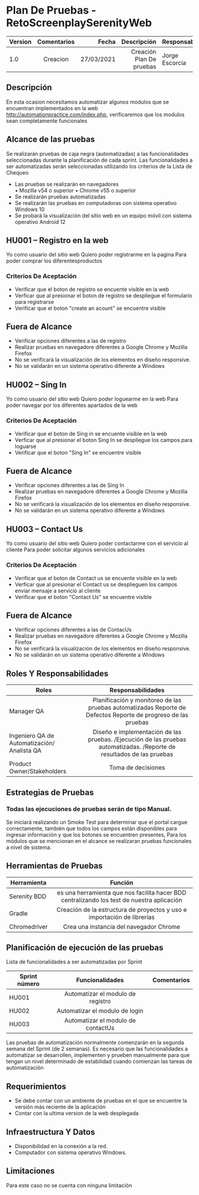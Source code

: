 # Plan De Pruebas - RetoScreenplaySerenityWeb

| Version  | Comentarios |Fecha|Descripción|Responsable|
|----------|:-------------:|------:|-------:|---------|
| 1.0  | Creacion  |27/03/2021|Creación Plan De pruebas|Jorge Escorcia|

## Descripción
En esta ocasion necesitamos automatizar algunos modulos que se encuentran implementados en la web http://automationpractice.com/index.php, verificaremos que los modulos
sean completamente funcionales

## Alcance de las pruebas
Se realizarán pruebas de caja negra (automatizadas) a las funcionalidades seleccionadas durante la planificación de cada sprint.
Las funcionalidades a ser automatizadas serán seleccionadas utilizando los criterios de la Lista de Chequeo
-	Las pruebas se realizarán en navegadores  
•	Mozilla v54 o superior
•	Chrome v55 o superior
-	Se realizarán pruebas automatizadas
-	Se realizarán las pruebas en computadoras con sistema operativo Windows 10
-	Se probará la visualización del sitio web en un equipo móvil con sistema operativo Android 12

## **HU001 – Registro en la web**
 Yo como usuario del sitio web
 Quiero poder registrarme en la pagina
 Para poder comprar los diferentesproductos
 
 ### Criterios De Aceptación
 - Verificar que el boton de registro se encuente visible en la web
 - Verficar que al presionar el boton de registro se despliegue el formulario para registrarse
 - Verificar que el boton "create an acount" se encuentre visible

## Fuera de Alcance
- Verificar opciones diferentes a las de registro
- Realizar pruebas en navegadore diferentes a Google Chrome y Mozilla Firefox
- No se verificará la visualización de los elementos en diseño responsive.
- No se validarán en un sistema operativo diferente a Windows

## **HU002 – Sing In**
 Yo como usuario del sitio web
 Quiero poder loguearme en la web
 Para poder navegar por los diferentes apartados de la web
 
 ### Criterios De Aceptación
 - Verificar que el boton de Sing in se encuente visible en la web
 - Verficar que al presionar el boton Sing In se despliegue los campos para loguarse
 - Verificar que el boton "Sing In" se encuentre visible

## Fuera de Alcance
- Verificar opciones diferentes a las de  Sing In
- Realizar pruebas en navegadore diferentes a Google Chrome y Mozilla Firefox
- No se verificará la visualización de los elementos en diseño responsive.
- No se validarán en un sistema operativo diferente a Windows

## **HU003 – Contact Us**
 Yo como usuario del sitio web
 Quiero poder contactarme con el servicio al cliente
 Para poder solicitar algunos servicios adicionales
 
 ### Criterios De Aceptación
 - Verificar que el boton de Contact us se encuente visible en la web
 - Verficar que al presionar el Contact us  se desplieguen los campos enviar mensaje a servicio al cliente
 - Verificar que el boton "Contact Us" se encuentre visible

## Fuera de Alcance
- Verificar opciones diferentes a las de  ContacUs
- Realizar pruebas en navegadore diferentes a Google Chrome y Mozilla Firefox
- No se verificará la visualización de los elementos en diseño responsive.
- No se validarán en un sistema operativo diferente a Windows


## Roles Y Responsabilidades
| Roles  | Responsabilidades |
|----------|:-------------:|
| Manager QA | Planificación y monitoreo de las pruebas automatizadas Reporte de Defectos Reporte de progreso de las pruebas||----------|:-------------:|  
|Ingeniero QA de Automatización/ Analista QA|Diseño e implementación de las pruebas. /Ejecución de las pruebas automatizadas. /Reporte de resultados de las pruebas|        |----------|:-------------:|  
|Product Owner/Stakeholders|Toma de decisiones|

## Estrategias de Pruebas
### Todas las ejecuciones de pruebas serán de tipo Manual.

Se iniciará realizando un Smoke Test para determinar que el portal cargue correctamente, también que todos los campos están disponibles para ingresar información y que los botones se encuentren presentes, Para los módulos que se mencionan en el alcance se realizaran pruebas funcionales a nivel de sistema.

## Herramientas de Pruebas
| Herramienta  | Función |
|----------|:-------------:|
|Serenity BDD|es una herramienta que nos facilita hacer BDD centralizando los test de nuestra aplicación|
|Gradle|Creación de la estructura de proyectos y uso e importación de librerías|
|Chromedriver|Crea una instancia del navegador Chrome|

## Planificación de ejecución de las pruebas
Lista de funcionalidades a ser automatizadas por Sprint

|Sprint número|	Funcionalidades|	Comentarios|
|----------|:-------------:|:-------------:|
|HU001	|Automatizar el modulo de registro||	
|HU002	|	Automatizar el modulo de login||
|HU003|Automatizar el modulo de contactUs||

Las pruebas de automatización normalmente comenzarán en la segunda semana del Sprint (de 2 semanas).
Es necesario que las funcionalidades a automatizar se desarrollen, implementen y prueben manualmente para que tengan un nivel determinado de estabilidad cuando comienzan las tareas de automatización



## Requerimientos
- Se debe contar con un ambiente de pruebas en el que se encuentre la versión más reciente de la aplicación
- Contar con la ultima version de la web desplegada

## Infraestructura  Y Datos
- Disponibilidad en la conexión a la red.
- Computador con sistema operativo Windows.

## Limitaciones
Para este caso no se cuenta con ninguna limitación


